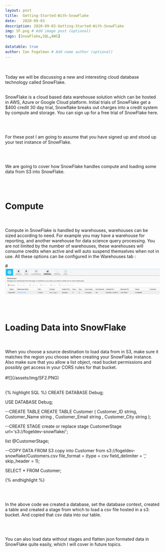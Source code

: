 ```yaml
---
layout: post
title:  Getting-Started-With-SnowFlake
date:   2020-09-03
description: 2020-09-03-Getting-Started-With-SnowFlake
img: SF.png # Add image post (optional)
tags: [SnowFlake,SQL,AWS]

datatable: true
author: Ian Fogelman # Add name author (optional)
---
```


<meta property="og:title" content="Getting Started With SnowFlake">
<meta property="og:description" content="A blog by Ian Fogelman.">
<meta property="og:image" content="https://repository-images.githubusercontent.com/190807493/a3610e80-bed1-11e9-87ac-2a4f0aa3b2ee">
<meta property="og:url" content="https://repository-images.githubusercontent.com/190807493/a3610e80-bed1-11e9-87ac-2a4f0aa3b2ee">

<br>
<br>
Today we will be discussing a new and interesting cloud database technology called SnowFlake.
<br>
<br>

SnowFlake is a cloud based data warehouse solution which can be hosted in AWS, Azure or Google Cloud platform.
Initial trials of SnowFlake get a $400 credit 30 day trial, Snowflake breaks out charges into a credit system by compute and storage.
You can sign up for a free trial of SnowFlake here. 

<br>
<br>

For these post I am going to assume that you have signed up and stood up your test instance of SnowFlake.

<br>
<br>

We are going to cover how SnowFlake handles compute and loading some data from S3 into SnowFlake.

<br>
<br>
<h1>Compute</h1>
<br>
<br>
Compute in SnowFlake is handled by warehouses, warehouses can be sized according to need. For example you may have a warehouse for reporting, and another warehouse for data science query processing. You are not limited by the number of warehouses, these warehouses will consume credits when active and will auto suspend themselves when not in use. All these options can be configured in the Warehouses tab :

#![](/assets/img/SF1.PNG)

<br>
<br>
<h1>Loading Data into SnowFlake</h1>
<br>
<br>
When you choose a source destination to load data from in S3, make sure it matches the region you choose when creating your SnowFlake instance.
Also make sure that you allow a list object, read bucket permissions and possibly get access in your CORS rules for that bucket.
<br>
<br>
#![](/assets/img/SF2.PNG)
<br>
<br>


{% highlight SQL %} 
CREATE DATABASE Debug;

USE DATABASE Debug;

--CREATE TABLE
CREATE TABLE Customer (
  Customer_ID string,
  Customer_Name string ,
  Customer_Email string ,
  Customer_City string 
  );
  
--CREATE STAGE
create or replace stage CustomerStage url='s3://fogeldev-snowflake/';

list @CustomerStage;

--COPY DATA FROM S3
copy into Customer
  from s3://fogeldev-snowflake/Customers.csv
  file_format = (type = csv field_delimiter = ',' skip_header = 1);
  
SELECT * FROM Customer;

{% endhighlight %}


<br>
<br>

In the above code we created a database, set the database context, created a table and created a stage from which to load a csv file hosted in a s3: bucket. And copied that csv data into our table.

<br>
<br>

You can also load data without stages and flatten json formated data in SnowFlake quite easily, which I will cover in future topics.

